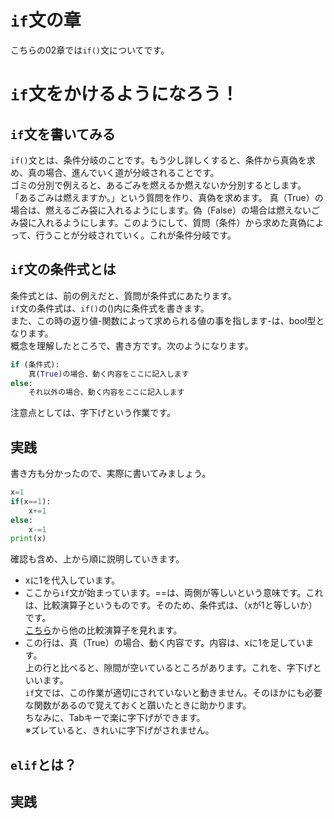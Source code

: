 # `if`文の章
こちらの02章では`if()`文についてです。<br>
# `if`文をかけるようになろう！
## `if`文を書いてみる
`if()`文とは、条件分岐のことです。もう少し詳しくすると、条件から真偽を求め、真の場合、進んでいく道が分岐されることです。<br>
ゴミの分別で例えると、あるごみを燃えるか燃えないか分別するとします。<br>
「あるごみは燃えますか。」という質問を作り、真偽を求めます。
真（True）の場合は、燃えるごみ袋に入れるようにします。偽（False）の場合は燃えないごみ袋に入れるようにします。このようにして、質問（条件）から求めた真偽によって、行うことが分岐されていく。これが条件分岐です。<br>
## `if`文の条件式とは
条件式とは、前の例えだと、質問が条件式にあたります。<br>
`if`文の条件式は、`if()`の()内に条件式を書きます。<br>
また、この時の返り値-関数によって求められる値の事を指します-は、bool型となります。<br>
概念を理解したところで、書き方です。次のようになります。
```python
if (条件式):
    真(True)の場合、動く内容をここに記入します
else:
    それ以外の場合、動く内容をここに記入します    
```
注意点としては、字下げという作業です。

## 実践
書き方も分かったので、実際に書いてみましょう。
```python
x=1
if(x==1):
    x+=1
else:
    x-=1
print(x)
```
確認も含め、上から順に説明していきます。<br>
- xに1を代入しています。
- ここから`if`文が始まっています。==は、両側が等しいという意味です。これは、比較演算子というものです。そのため、条件式は、（xが1と等しいか）です。<br>
[こちら]()から他の比較演算子を見れます。
- この行は、真（True）の場合、動く内容です。内容は、xに1を足しています。<br>
上の行と比べると、隙間が空いているところがあります。これを、字下げといいます。<br>
`if`文では、この作業が適切にされていないと動きません。そのほかにも必要な関数があるので覚えておくと躓いたときに助かります。<br>
ちなみに、Tabキーで楽に字下げができます。<br>
※ズレていると、きれいに字下げがされません。
## `elif`とは？

## 実践
